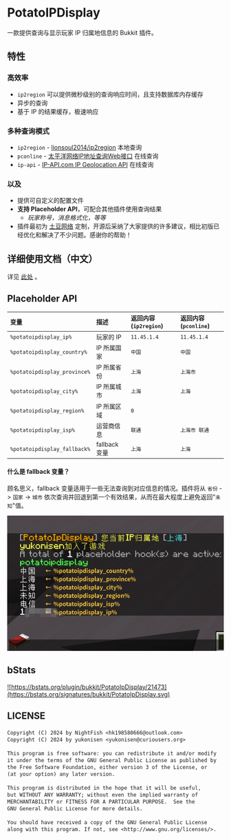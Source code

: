 # PotatoIPDisplay

一款提供查询与显示玩家 IP 归属地信息的 Bukkit 插件。

## 特性

### 高效率
- `ip2region` 可以提供微秒级别的查询响应时间，且支持数据库内存缓存
- 异步的查询
- 基于 IP 的结果缓存，极速响应

### 多种查询模式
- `ip2region` - [lionsoul2014/ip2region](https://github.com/lionsoul2014/ip2region) 本地查询
- `pconline` - [太平洋网络IP地址查询Web接口](http://whois.pconline.com.cn/) 在线查询
- `ip-api` - [IP-API.com IP Geolocation API](https://ip-api.com/) 在线查询

### 以及
- 提供可自定义的配置文件
- **支持 Placeholder API**，可配合其他插件使用查询结果
  - *玩家称号，消息格式化，等等*
- 插件最初为 [土豆网络](https://upt.curiousers.org) 定制，开源后采纳了大家提供的许多建议，相比初版已经优化和解决了不少问题。感谢你的帮助！

## 详细使用文档（中文）
详见 [此处](https://upt.curiousers.org/docs/PotatoIpDisplay/intro) 。

## Placeholder API

| 变量                           | 描述          | 返回内容(`ip2region`) | 返回内容(`pconline`) |
|:-----------------------------|:------------|:------------------|:-----------------|
| `%potatoipdisplay_ip%`       | 玩家的 IP      | `11.45.1.4`       | `11.45.1.4`      |
| `%potatoipdisplay_country%`  | IP 所属国家     | `中国`              | `中国`             |
| `%potatoipdisplay_province%` | IP 所属省份     | `上海`              | `上海市`            |
| `%potatoipdisplay_city%`     | IP 所属城市     | `上海`              | `上海`             |
| `%potatoipdisplay_region%`   | IP 所属区域     | `0`               | ` `              |
| `%potatoipdisplay_isp%`      | 运营商信息       | `联通`              | `上海市 联通`         |
| `%potatoipdisplay_fallback%` | fallback 变量 | `上海`              | `上海`             |

#### 什么是 fallback 变量？

顾名思义，fallback 变量适用于一些无法查询到对应信息的情况。插件将从 `省份` -> `国家` -> `城市` 依次查询并回退到第一个有效结果，从而在最大程度上避免返回"`未知`"值。

![demo](assets/papidemo.png)

## bStats
<a href="https://bstats.org/plugin/bukkit/PotatoIpDisplay/21473">![https://bstats.org/plugin/bukkit/PotatoIpDisplay/21473](https://bstats.org/signatures/bukkit/PotatoIpDisplay.svg)</a>

## LICENSE
```
Copyright (C) 2024 by NightFish <hk198580666@outlook.com>
Copyright (C) 2024 by yukonisen <yukonisen@curiousers.org>

This program is free software: you can redistribute it and/or modify
it under the terms of the GNU General Public License as published by
the Free Software Foundation, either version 3 of the License, or
(at your option) any later version.

This program is distributed in the hope that it will be useful,
but WITHOUT ANY WARRANTY; without even the implied warranty of
MERCHANTABILITY or FITNESS FOR A PARTICULAR PURPOSE.  See the
GNU General Public License for more details.

You should have received a copy of the GNU General Public License
along with this program. If not, see <http://www.gnu.org/licenses/>.
```